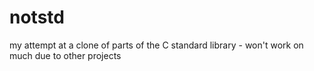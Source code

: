 # notstd
my attempt at a clone of parts of the C standard library - won't work on much due to other projects
